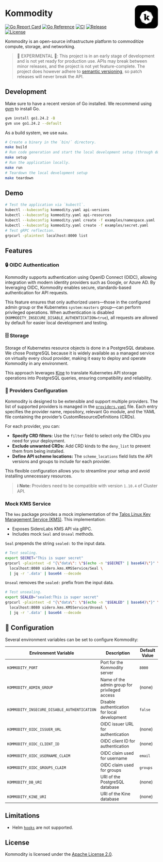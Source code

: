 <img src="public/kommodity-logo.jpeg" alt="Kommodity Logo" style="border-radius: 15px; max-width: 150px; width: 15%; float: right; margin-top: 30px; margin-left: 30px; margin-bottom: 30px;"/>

# Kommodity

[![Go Report Card](https://img.shields.io/badge/go%20report-A+-brightgreen?style=flat-square)](https://goreportcard.com/report/github.com/kommodity-io/kommodity)
[![Go Reference](https://img.shields.io/badge/godoc-reference-blue?style=flat-square)](https://pkg.go.dev/github.com/kommodity-io/kommodity)
[![CI](https://img.shields.io/github/actions/workflow/status/kommodity-io/kommodity/release.yml?branch=main&label=ci&style=flat-square)](https://github.com/kommodity-io/kommodity/actions)
[![Release](https://img.shields.io/github/v/release/kommodity-io/kommodity?include_prereleases&label=release&style=flat-square)](https://github.com/kommodity-io/kommodity/releases)
[![License](https://img.shields.io/github/license/kommodity-io/kommodity?style=flat-square)](https://github.com/kommodity-io/kommodity/blob/main/LICENSE)

Kommodity is an open-source infrastructure platform to commoditize compute, storage, and networking.

> 🚧 EXPERIMENTAL 🚧: This project is in an early stage of development and is not yet ready for production use. APIs may break between minor releases, and the project is not yet feature-complete. The project does however adhere to [semantic versioning][semver], so patch releases will never break the API.

## Development

Make sure to have a recent version of Go installed. We recommend using [gvm][gvm] to install Go.

```bash
gvm install go1.24.2 -B
gvm use go1.24.2 --default
```

As a build system, we use `make`.

```bash
# Create a binary in the `bin/` directory.
make build
# Run code generation and start the local development setup (through docker compose)
make setup
# Run the application locally.
make run
# Teardown the local development setup
make teardown
```

## Demo

```bash
# Test the application via `kubectl`.
kubectl --kubeconfig kommodity.yaml api-versions
kubectl --kubeconfig kommodity.yaml api-resources
kubectl --kubeconfig kommodity.yaml create -f examples/namespace.yaml
kubectl --kubeconfig kommodity.yaml create -f examples/secret.yaml
# Test gRPC reflection.
grpcurl -plaintext localhost:8000 list
```

## Features

### 🔒 OIDC Authentication

Kommodity supports authentication using OpenID Connect (OIDC), allowing integration with modern identity providers such as Google, or Azure AD. By leveraging OIDC, Kommodity enables secure, standards-based authentication for API requests.

This feature ensures that only authorized users—those in the configured admin group or the Kubernetes `system:masters` group—can perform privileged operations. When authentication is disabled (`KOMMODITY_INSECURE_DISABLE_AUTHENTICATION=true`), all requests are allowed by default for easier local development and testing.

### 🗄️ Storage

Storage of Kubernetes resource objects is done in a PostgreSQL database. We chose PostgreSQL because it is widely available as a managed service on virtually every cloud provider, making it easy to deploy and operate Kommodity in any environment.

This approach leverages [Kine](https://github.com/k3s-io/kine) to translate Kubernetes API storage operations into PostgreSQL queries, ensuring compatibility and reliability.

### 🧩 Providers Configuration

Kommodity is designed to be extensible and support multiple providers. The list of supported providers is managed in the [`providers.yaml`](pkg/provider/providers.yaml) file. Each entry specifies the provider name, repository, relevant Go module, and the YAML file containing the provider’s CustomResourceDefinitions (CRDs).

For each provider, you can:

- **Specify CRD filters:** Use the `filter` field to select only the CRDs you need for your deployment.
- **Exclude unwanted CRDs:** Add CRD kinds to the `deny_list` to prevent them from being installed.
- **Define API scheme locations:** The `scheme_locations` field lists the API versions and groups to include for each provider.

This flexible configuration allows you to streamline your setup and avoid installing unnecessary resources.

> **ℹ️ Note:** Providers need to be compatible with version `1.10.4` of Cluster API.

### Mock KMS Service

The `kms` package provides a mock implementation of the [Talos Linux Key Management Service (KMS)][talos-kms-api]. This implementation:

- Exposes SideroLabs KMS API via gRPC.
- Includes mock `Seal` and `Unseal` methods.

`Seal` prepends the string `sealed:` to the input data.

```bash
# Test sealing.
export SECRET="This is super secret"
grpcurl -plaintext -d "{\"data\": \"$(echo -n "$SECRET" | base64)\"}" \
  localhost:8080 sidero.kms.KMSService/Seal \
  | jq -r '.data' | base64 --decode
```

`Unseal` removes the `sealed:` prefix from the input data.

```bash
# Test unsealing.
export SEALED="sealed:This is super secret"
grpcurl -plaintext -d "{\"data\": \"$(echo -n "$SEALED" | base64)\"}" \
  localhost:8080 sidero.kms.KMSService/Unseal \
  | jq -r '.data' | base64 --decode
```

## 🔧 Configuration

Several environment variables can be set to configure Kommodity:

| Environment Variable        | Description                                              | Default Value        |
|-----------------------------|----------------------------------------------------------|----------------------|
| `KOMMODITY_PORT`            | Port for the Kommodity server                            | `8000`               |
| `KOMMODITY_ADMIN_GROUP`     | Name of the admin group for privileged access            | (none)               |
| `KOMMODITY_INSECURE_DISABLE_AUTHENTICATION` | Disable authentication for local development         | `false`  |
| `KOMMODITY_OIDC_ISSUER_URL` | OIDC issuer URL for authentication                       | (none)               |
| `KOMMODITY_OIDC_CLIENT_ID`  | OIDC client ID for authentication                        | (none)               |
| `KOMMODITY_OIDC_USERNAME_CLAIM` | OIDC claim used for username                         | `email`              |
| `KOMMODITY_OIDC_GROUPS_CLAIM`  | OIDC claim used for groups                            | `groups`             |
| `KOMMODITY_DB_URI`          | URI of the PostgreSQL database                           | (none)               |
| `KOMMODITY_KINE_URI`        | URI of the Kine database                                 | (none)               |

## Limitations
- Helm [`hooks`](https://helm.sh/docs/topics/charts_hooks/) are not supported.

## License

Kommodity is licensed under the [Apache License 2.0](LICENSE).

[gvm]: https://github.com/moovweb/gvm
[talos-kms-api]: https://github.com/siderolabs/kms-client/blob/main/api/kms/kms.proto
[semver]: https://semver.org
